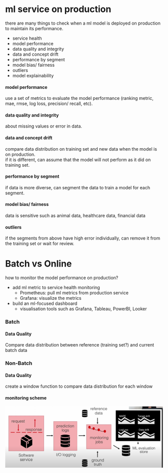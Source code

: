 # ml service on production
there are many things to check when a ml model is deployed on production to maintain its performance.
- service health
- model performance
- data quality and integrity
- data and concept drift
- performance by segment
- model bias/ fairness
- outliers
- model explainability

#### model performance
use a set of metrics to evaluate the model performance (ranking metric, mae, rmse, log loss, precision/ recall,  etc).   
#### data quality and integrity
about missing values or error in data.
#### data and concept drift
compare data distribution on training set and new data when the model is on production.    
if it is different, can assume that the model will not perform as it did on training set.
#### performance by segment
if data is more diverse, can segment the data to train a model for each segment.
#### model bias/ fairness
data is sensitive such as animal data, healthcare data, financial data
#### outliers
if the segments from above have high error individually, can remove it from the training set or wait for review.

# Batch vs Online 
how to monitor the model performance on production?    
* add ml metric to service health monitoring
    - Prometheus: pull ml metrics from production service
    - Grafana: visualize the metrics
* build an ml-focused dashboard 
    - visualisation tools such as Grafana, Tableau, PowerBI, Looker

### Batch
#### Data Quality
Compare data distribution between reference (training set?) and current batch data    

### Non-Batch
#### Data Quality
create a window function to compare data distribution for each window

#### monitoring scheme
<a>
  <img src="img/pic1-lesson5.1.png">
</a>